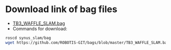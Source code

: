# Download link of bag files

- [TB3_WAFFLE_SLAM.bag](https://github.com/ROBOTIS-GIT/bags) 
- Commands for download:
```bash
roscd synus_slam/bag
wget https://github.com/ROBOTIS-GIT/bags/blob/master/TB3_WAFFLE_SLAM.bag
```
